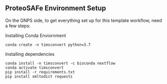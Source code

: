## ProteoSAFe Environment Setup

On the GNPS side, to get everything set up for this template workflow, need a few steps:

Installing Conda Enviornment

```
conda create -n timsconvert python=3.7
```

Installing dependencies

```
conda install -n timsconvert -c bioconda nextflow
conda activate timsconvert 
pip install -r requirements.txt
pip install xmltodict requests
```